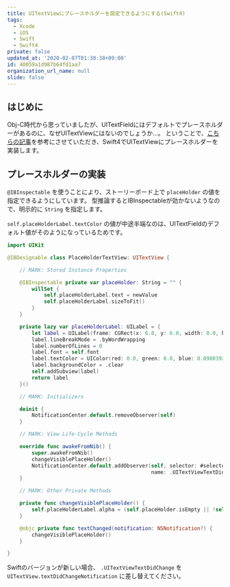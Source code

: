 ```yaml
---
title: UITextViewにプレースホルダーを設定できるようにする(Swift4)
tags:
  - Xcode
  - iOS
  - Swift
  - Swift4
private: false
updated_at: '2020-02-07T01:30:38+09:00'
id: 40059a1d987b64fd1aa7
organization_url_name: null
slide: false
---
```

## はじめに

Obj-C時代から思っていましたが、UITextFieldにはデフォルトでプレースホルダーがあるのに、なぜUITextViewにはないのでしょうか…。
ということで、[こちらの記事](https://qiita.com/Takeshi_Akutsu/items/66a24060fa026b4f41d1)を参考にさせていただき、Swift4でUITextViewにプレースホルダーを実装します。

## プレースホルダーの実装

`@IBInspectable` を使うことにより、ストーリーボード上で `placeHolder` の値を指定できるようにしています。
型推論するとIBInspectableが効かないようなので、明示的に `String` を指定します。

`self.placeHolderLabel.textColor` の値が中途半端なのは、UITextFieldのデフォルト値がそのようになっているためです。

```swift:PlaceHolderTextView.swift
import UIKit

@IBDesignable class PlaceHolderTextView: UITextView {

    // MARK: Stored Instance Properties

    @IBInspectable private var placeHolder: String = "" {
        willSet {
            self.placeHolderLabel.text = newValue
            self.placeHolderLabel.sizeToFit()
        }
    }

    private lazy var placeHolderLabel: UILabel = {
        let label = UILabel(frame: CGRect(x: 6.0, y: 6.0, width: 0.0, height: 0.0))
        label.lineBreakMode = .byWordWrapping
        label.numberOfLines = 0
        label.font = self.font
        label.textColor = UIColor(red: 0.0, green: 0.0, blue: 0.0980392, alpha: 0.22)
        label.backgroundColor = .clear
        self.addSubview(label)
        return label
    }()

    // MARK: Initializers

    deinit {
        NotificationCenter.default.removeObserver(self)
    }

    // MARK: View Life-Cycle Methods

    override func awakeFromNib() {
        super.awakeFromNib()
        changeVisiblePlaceHolder()
        NotificationCenter.default.addObserver(self, selector: #selector(textChanged),
                                               name: .UITextViewTextDidChange, object: nil)
    }

    // MARK: Other Private Methods

    private func changeVisiblePlaceHolder() {
        self.placeHolderLabel.alpha = (self.placeHolder.isEmpty || !self.text.isEmpty) ? 0.0 : 1.0
    }

    @objc private func textChanged(notification: NSNotification?) {
        changeVisiblePlaceHolder()
    }

}
```

Swiftのバージョンが新しい場合、 `.UITextViewTextDidChange` を `UITextView.textDidChangeNotification` に差し替えてください。
